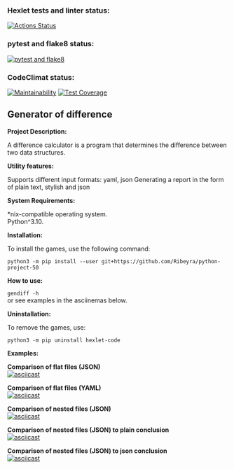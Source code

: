 ### Hexlet tests and linter status:
[![Actions Status](https://github.com/Ribeyra/python-project-50/actions/workflows/hexlet-check.yml/badge.svg)](https://github.com/Ribeyra/python-project-50/actions)

### pytest and flake8 status:
[![pytest and flake8](https://github.com/Ribeyra/python-project-50/actions/workflows/run-pytest-and-flake8.yml/badge.svg)](https://github.com/Ribeyra/python-project-50/actions/workflows/run-pytest-and-flake8.yml)

### CodeClimat status:
[![Maintainability](https://api.codeclimate.com/v1/badges/bfc50823d0e3fb06d1ad/maintainability)](https://codeclimate.com/github/Ribeyra/python-project-50/maintainability)
[![Test Coverage](https://api.codeclimate.com/v1/badges/bfc50823d0e3fb06d1ad/test_coverage)](https://codeclimate.com/github/Ribeyra/python-project-50/test_coverage)


## Generator of difference

**Project Description:**  

A difference calculator is a program that determines the difference between two data structures.

**Utility features:**

Supports different input formats: yaml, json
Generating a report in the form of plain text, stylish and json 

**System Requirements:**  

*nix-compatible operating system.  
Python^3.10.  

**Installation:**  

To install the games, use the following command:  

```python3 -m pip install --user git+https://github.com/Ribeyra/python-project-50```  

**How to use:**  

```gendiff -h```  
or see examples in the asciinemas below.  

**Uninstallation:**  

To remove the games, use:  

```python3 -m pip uninstall hexlet-code```  

**Examples:**  

**Comparison of flat files (JSON)**  
[![asciicast](https://asciinema.org/a/6uGQjczkHGk2xdCxMUpFXxHGr.svg)](https://asciinema.org/a/6uGQjczkHGk2xdCxMUpFXxHGr)

**Comparison of flat files (YAML)**  
[![asciicast](https://asciinema.org/a/IHAw1ZyCE9Pm2SlBPR8mfwVVP.svg)](https://asciinema.org/a/IHAw1ZyCE9Pm2SlBPR8mfwVVP)

**Comparison of nested files (JSON)**  
[![asciicast](https://asciinema.org/a/ZPDz4G5og6Jw0TW0idFU3wEiH.svg)](https://asciinema.org/a/ZPDz4G5og6Jw0TW0idFU3wEiH)

**Comparison of nested files (JSON) to plain conclusion**  
[![asciicast](https://asciinema.org/a/I1v71MsNEuonZ6PX1wOZVk1Nq.svg)](https://asciinema.org/a/I1v71MsNEuonZ6PX1wOZVk1Nq)

**Comparison of nested files (JSON) to json conclusion**  
[![asciicast](https://asciinema.org/a/ZzQkFIjtLqpkyu8PhwJaLgi4x.svg)](https://asciinema.org/a/ZzQkFIjtLqpkyu8PhwJaLgi4x)
